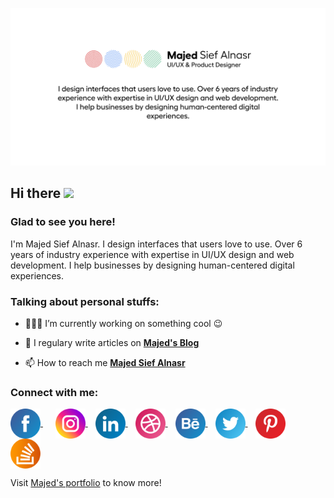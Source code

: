 ![Majed Sief Alnasr - UI/UX & Product Designer, Co-Founder, TIA UX Studio](https://github.com/majedsiefalnasr/MajedSiefALnasr/blob/master/images/Cover.png)

<!-- welcome message -->
<h2>Hi there <img src="https://media.giphy.com/media/hvRJCLFzcasrR4ia7z/giphy.gif" width="25px"></h2>

<h3>Glad to see you here!</h3>

<!-- About me -->
<p>
I'm Majed Sief Alnasr. I design interfaces that users love to use. Over 6 years of industry experience with expertise in UI/UX design and web development. I help businesses by designing human-centered digital experiences.
</p>

<!-- Personal Stuffs -->
<h3> Talking about personal stuffs:</h3>

- 👨🏽‍💻 I’m currently working on something cool 😉

- 📝 I regulary write articles on **[Majed's Blog](https://blog.majedsiefalnasr.com)**

- 📫 How to reach me **[Majed Sief Alnasr](https://majedsiefalnasr.com)**

<!-- Connect with me -->
<h3 align="left">Connect with me:</h3>

<p align="left">
  <a href="https://facebook.com/MagedSiefAlnasr" target="_blank" style="margin-right:12px;">
    <img align="center" src="https://github.com/majedsiefalnasr/MajedSiefALnasr/blob/master/images/facebook.svg" alt="majedsiefalnasr" height="48" width="48" />
  </a>
  &nbsp;
  <a href="" target="_blank" style="margin-right:12px;">
    <img align="center" src="https://github.com/majedsiefalnasr/MajedSiefALnasr/blob/master/images/instagram.svg" alt="majedsiefalnasr" height="48" width="48" />
  </a>
  <a href="" target="_blank" style="margin-right:12px;">
    <img align="center" src="https://github.com/majedsiefalnasr/MajedSiefALnasr/blob/master/images/linkedin.svg" alt="majedsiefalnasr" height="48" width="48" />
  </a>
  <a href="" target="_blank" style="margin-right:12px;">
    <img align="center" src="https://github.com/majedsiefalnasr/MajedSiefALnasr/blob/master/images/dribble.svg" alt="majedsiefalnasr" height="48" width="48" />
  </a>
  <a href="" target="_blank" style="margin-right:12px;">
    <img align="center" src="https://github.com/majedsiefalnasr/MajedSiefALnasr/blob/master/images/behance.svg" alt="majedsiefalnasr" height="48" width="48" />
  </a>
  <a href="" target="_blank" style="margin-right:12px;">
    <img align="center" src="https://github.com/majedsiefalnasr/MajedSiefALnasr/blob/master/images/twitter.svg" alt="majedsiefalnasr" height="48" width="48" />
  </a>
  <a href="" target="_blank" style="margin-right:12px;">
    <img align="center" src="https://github.com/majedsiefalnasr/MajedSiefALnasr/blob/master/images/pinterest.svg" alt="majedsiefalnasr" height="48" width="48" />
  </a>
  <a href="" target="_blank" style="margin-right:12px;">
    <img align="center" src="https://github.com/majedsiefalnasr/MajedSiefALnasr/blob/master/images/stackoverflow.svg" alt="majedsiefalnasr" height="48" width="48" />
  </a>
</p>

Visit [Majed's portfolio](https://majedsiefalnasr.com) to know more!

